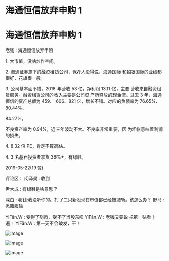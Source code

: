 # 海通恒信放弃申购 1

# 海通恒信放弃申购 1

老钱 : 海通恒信放弃申购

1\. 大市值，没啥炒作空间。

2\. 海通证券旗下的融资租赁公司，保荐人没得说，海通国际 和招银国际的业绩都很好，花旗很一般。

3\. 公司基本面不错，2018 年营收 53 亿，净利润 13.11 亿，主要 营收来自融资租赁服务。融资租赁公司的收入主要是公司资 产所释放的现金流。过去 3 年，海通恒信的资产总额为 459、 606、821 亿，增长不错。对应的负债率为 76.65%、80.44%、

84.27%。

不良资产率为 0.94%，近三年波动不大。不良率非常重要，因 为坏帐意味着利润的损失。

4\. 8.32 倍 PE，肯定不算高估。

4\. 3 名基石投资者拿货 36%+，有绿鞋。

2019-05-22(19 赞)

评论区： 闵泽昊 : 收到

尹大成 : 有绿鞋是啥意思？

深白 : 老钱:我没听你的。打了二只新股现在市值都已经被腰斩。该怎么办？ 野马 : 愿赌服输

YiFān.W : 受得了割肉，受不了当股东呗 YiFān.W : 老钱又要说 把第一贴看十遍！ YiFān.W : 第一天不会破发，干！

![image](img/Image_189.png)

![image](img/Image_190.png)

![image](img/Image_191.png)